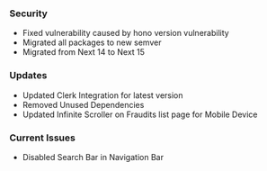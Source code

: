 ### Security
- Fixed vulnerability caused by hono version vulnerability
- Migrated all packages to new semver
- Migrated from Next 14 to Next 15

### Updates
- Updated Clerk Integration for latest version
- Removed Unused Dependencies
- Updated Infinite Scroller on Fraudits list page for Mobile Device


### Current Issues
- Disabled Search Bar in Navigation Bar
